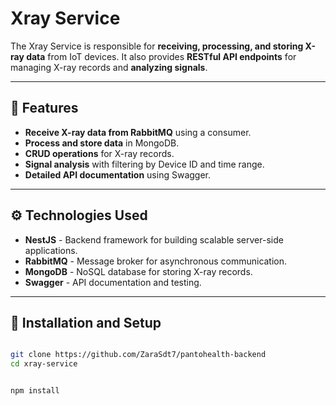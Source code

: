 # Xray Service

The Xray Service is responsible for **receiving, processing, and storing X-ray data** from IoT devices. It also provides **RESTful API endpoints** for managing X-ray records and **analyzing signals**.

---

## 📌 Features
- **Receive X-ray data from RabbitMQ** using a consumer.
- **Process and store data** in MongoDB.
- **CRUD operations** for X-ray records.
- **Signal analysis** with filtering by Device ID and time range.
- **Detailed API documentation** using Swagger.

---

## ⚙️ Technologies Used
- **NestJS** - Backend framework for building scalable server-side applications.
- **RabbitMQ** - Message broker for asynchronous communication.
- **MongoDB** - NoSQL database for storing X-ray records.
- **Swagger** - API documentation and testing.

---

## 🔧 Installation and Setup
```bash

git clone https://github.com/ZaraSdt7/pantohealth-backend
cd xray-service


npm install
